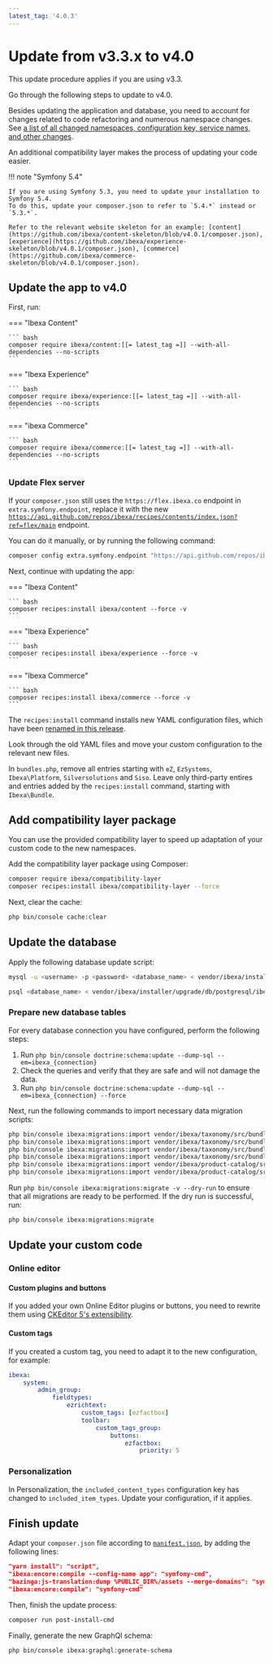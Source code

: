 ```yaml
---
latest_tag: '4.0.3'
---
```


# Update from v3.3.x to v4.0

This update procedure applies if you are using v3.3.

Go through the following steps to update to v4.0.

Besides updating the application and database, you need to account for changes related to code refactoring and numerous namespace changes.
See [a list of all changed namespaces, configuration key, service names, and other changes](../../releases/ibexa_dxp_v4.0_deprecations.md).

An additional compatibility layer makes the process of updating your code easier.

!!! note "Symfony 5.4"

    If you are using Symfony 5.3, you need to update your installation to Symfony 5.4.
    To do this, update your composer.json to refer to `5.4.*` instead or `5.3.*`.

    Refer to the relevant website skeleton for an example: [content](https://github.com/ibexa/content-skeleton/blob/v4.0.1/composer.json), [experience](https://github.com/ibexa/experience-skeleton/blob/v4.0.1/composer.json), [commerce](https://github.com/ibexa/commerce-skeleton/blob/v4.0.1/composer.json).

## Update the app to v4.0

First, run:

=== "Ibexa Content"

    ``` bash
    composer require ibexa/content:[[= latest_tag =]] --with-all-dependencies --no-scripts
    ```

=== "Ibexa Experience"

    ``` bash
    composer require ibexa/experience:[[= latest_tag =]] --with-all-dependencies --no-scripts
    ```

=== "ibexa Commerce"

    ``` bash
    composer require ibexa/commerce:[[= latest_tag =]] --with-all-dependencies --no-scripts
    ```

### Update Flex server

If your `composer.json` still uses the `https://flex.ibexa.co` endpoint in `extra.symfony.endpoint`, 
replace it with the new [`https://api.github.com/repos/ibexa/recipes/contents/index.json?ref=flex/main`](https://github.com/ibexa/website-skeleton/blob/v4.0.3/composer.json#L96) endpoint.

You can do it manually, or by running the following command:

``` bash
composer config extra.symfony.endpoint "https://api.github.com/repos/ibexa/recipes/contents/index.json?ref=flex/main"
```

Next, continue with updating the app:

=== "Ibexa Content"

    ``` bash
    composer recipes:install ibexa/content --force -v
    ```

=== "Ibexa Experience"

    ``` bash
    composer recipes:install ibexa/experience --force -v
    ```

=== "Ibexa Commerce"

    ``` bash
    composer recipes:install ibexa/commerce --force -v
    ```

The `recipes:install` command installs new YAML configuration files,
which have been [renamed in this release](../../releases/ibexa_dxp_v4.0_deprecations.md#configuration-file-names).

Look through the old YAML files and move your custom configuration to the relevant new files.

In `bundles.php`, remove all entries starting with `eZ`, `EzSystems`, `Ibexa\Platform`, `Silversolutions` and `Siso`.
Leave only third-party entires and entries added by the `recipes:install` command, starting with `Ibexa\Bundle`.

## Add compatibility layer package

You can use the provided compatibility layer to speed up adaptation of your custom code to the new namespaces.

Add the compatibility layer package using Composer:

``` bash
composer require ibexa/compatibility-layer
composer recipes:install ibexa/compatibility-layer --force
```

Next, clear the cache:

``` bash
php bin/console cache:clear
```

## Update the database

Apply the following database update script:

``` bash
mysql -u <username> -p <password> <database_name> < vendor/ibexa/installer/upgrade/db/mysql/ibexa-3.3.latest-to-4.0.0.sql
```

``` bash
psql <database_name> < vendor/ibexa/installer/upgrade/db/postgresql/ibexa-3.3.latest-to-4.0.0.sql
```

### Prepare new database tables

For every database connection you have configured, perform the following steps:

1. Run `php bin/console doctrine:schema:update --dump-sql --em=ibexa_{connection}`
2. Check the queries and verify that they are safe and will not damage the data.
3. Run `php bin/console doctrine:schema:update --dump-sql --em=ibexa_{connection} --force`

Next, run the following commands to import necessary data migration scripts:

``` bash
php bin/console ibexa:migrations:import vendor/ibexa/taxonomy/src/bundle/Resources/install/migrations/content_types.yaml --name=000_taxonomy_content_types.yml
php bin/console ibexa:migrations:import vendor/ibexa/taxonomy/src/bundle/Resources/install/migrations/sections.yaml --name=001_taxonomy_sections.yml
php bin/console ibexa:migrations:import vendor/ibexa/taxonomy/src/bundle/Resources/install/migrations/content.yaml --name=002_taxonomy_content.yml
php bin/console ibexa:migrations:import vendor/ibexa/taxonomy/src/bundle/Resources/install/migrations/permissions.yaml --name=003_taxonomy_permissions.yml
php bin/console ibexa:migrations:import vendor/ibexa/product-catalog/src/bundle/Resources/migrations/product_catalog.yaml --name=001_product_catalog.yaml
php bin/console ibexa:migrations:import vendor/ibexa/product-catalog/src/bundle/Resources/migrations/currencies.yaml --name=001_currencies.yaml
```

Run `php bin/console ibexa:migrations:migrate -v --dry-run` to ensure that all migrations are ready to be performed.
If the dry run is successful, run:

``` bash
php bin/console ibexa:migrations:migrate
```

## Update your custom code

### Online editor

#### Custom plugins and buttons

If you added your own Online Editor plugins or buttons, you need to rewrite them
using [CKEditor 5's extensibility](https://ckeditor.com/docs/ckeditor5/latest/framework/guides/plugins/creating-simple-plugin.html).

#### Custom tags

If you created a custom tag, you need to adapt it to the new configuration, for example:

``` yaml
ibexa:
    system:
        admin_group:
            fieldtypes:
                ezrichtext:
                    custom_tags: [ezfactbox]
                    toolbar:
                        custom_tags_group:
                            buttons:
                                ezfactbox:
                                    priority: 5
```

### Personalization

In Personalization, the `included_content_types` configuration key has changed to `included_item_types`.
Update your configuration, if it applies.

## Finish update

Adapt your `composer.json` file according to [`manifest.json`](https://github.com/ibexa/recipes/blob/master/ibexa/commerce/4.0.x-dev/manifest.json#L170-L171), by adding the following lines:

``` json hl_lines="2-3"
"yarn install": "script",
"ibexa:encore:compile --config-name app": "symfony-cmd",
"bazinga:js-translation:dump %PUBLIC_DIR%/assets --merge-domains": "symfony-cmd",
"ibexa:encore:compile": "symfony-cmd"
```

Then, finish the update process:

``` bash
composer run post-install-cmd
```

Finally, generate the new GraphQl schema:

``` bash
php bin/console ibexa:graphql:generate-schema
```
